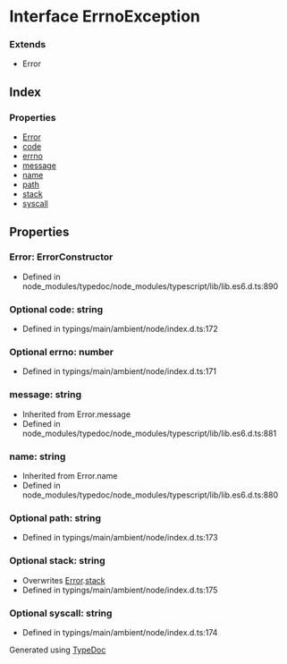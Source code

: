 # Interface ErrnoException


### Extends
* Error

## Index

### Properties
* [Error](_typings_main_ambient_node_index_d_.nodejs.errnoexception.md#error)
* [code](_typings_main_ambient_node_index_d_.nodejs.errnoexception.md#code)
* [errno](_typings_main_ambient_node_index_d_.nodejs.errnoexception.md#errno)
* [message](_typings_main_ambient_node_index_d_.nodejs.errnoexception.md#message)
* [name](_typings_main_ambient_node_index_d_.nodejs.errnoexception.md#name)
* [path](_typings_main_ambient_node_index_d_.nodejs.errnoexception.md#path)
* [stack](_typings_main_ambient_node_index_d_.nodejs.errnoexception.md#stack)
* [syscall](_typings_main_ambient_node_index_d_.nodejs.errnoexception.md#syscall)

## Properties

### Error: ErrorConstructor

* Defined in node_modules/typedoc/node_modules/typescript/lib/lib.es6.d.ts:890


### Optional code: string

* Defined in typings/main/ambient/node/index.d.ts:172


### Optional errno: number

* Defined in typings/main/ambient/node/index.d.ts:171


### message: string

* Inherited from Error.message
* Defined in node_modules/typedoc/node_modules/typescript/lib/lib.es6.d.ts:881


### name: string

* Inherited from Error.name
* Defined in node_modules/typedoc/node_modules/typescript/lib/lib.es6.d.ts:880


### Optional path: string

* Defined in typings/main/ambient/node/index.d.ts:173


### Optional stack: string

* Overwrites [Error](_typings_main_ambient_node_index_d_.error.md).[stack](_typings_main_ambient_node_index_d_.error.md#stack)
* Defined in typings/main/ambient/node/index.d.ts:175


### Optional syscall: string

* Defined in typings/main/ambient/node/index.d.ts:174



Generated using [TypeDoc](http://typedoc.io)
